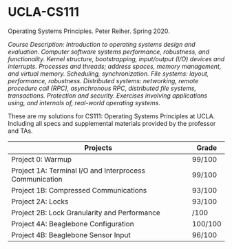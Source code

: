 # UCLA-CS111
Operating Systems Principles. Peter Reiher. Spring 2020.

*Course Description: Introduction to operating systems design and evaluation. Computer software systems performance, robustness, and functionality. Kernel structure, bootstrapping, input/output (I/O) devices and interrupts. Processes and threads; address spaces, memory management, and virtual memory. Scheduling, synchronization. File systems: layout, performance, robustness. Distributed systems: networking, remote procedure call (RPC), asynchronous RPC, distributed file systems, transactions. Protection and security. Exercises involving applications using, and internals of, real-world operating systems.*

These are my solutions for CS111: Operating Systems Principles at UCLA. Including all specs and supplemental materials provided by the professor and TAs.

Projects | Grade
-------- | -------------
Project 0: Warmup | 99/100
Project 1A: Terminal I/O and Interprocess Communication | 99/100
Project 1B: Compressed Communications | 93/100
Project 2A: Locks | 93/100
Project 2B: Lock Granularity and Performance | /100
Project 4A: Beaglebone Configuration | 100/100
Project 4B: Beaglebone Sensor Input | 96/100
